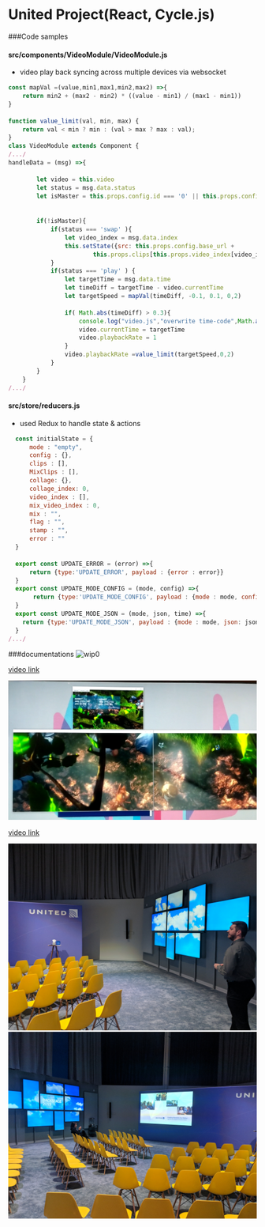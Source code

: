 # United Project(React, Cycle.js)

###Code samples
#### src/components/VideoModule/VideoModule.js
* video play back syncing across multiple devices via websocket
```javascript
const mapVal =(value,min1,max1,min2,max2) =>{
    return min2 + (max2 - min2) * ((value - min1) / (max1 - min1))
}

function value_limit(val, min, max) {
    return val < min ? min : (val > max ? max : val);
}
class VideoModule extends Component {
/.../
handleData = (msg) =>{

        let video = this.video
        let status = msg.data.status
        let isMaster = this.props.config.id === '0' || this.props.config.id === 0


        if(!isMaster){
            if(status === 'swap' ){
                let video_index = msg.data.index
                this.setState({src: this.props.config.base_url +
                        this.props.clips[this.props.video_index[video_index]],index : video_index})
            }
            if(status === 'play' ) {
                let targetTime = msg.data.time
                let timeDiff = targetTime - video.currentTime
                let targetSpeed = mapVal(timeDiff, -0.1, 0.1, 0,2)

                if( Math.abs(timeDiff) > 0.3){
                    console.log("video.js","overwrite time-code",Math.abs(timeDiff))
                    video.currentTime = targetTime
                    video.playbackRate = 1
                }
                video.playbackRate =value_limit(targetSpeed,0,2)
            }
        }
    }
/.../
```
#### src/store/reducers.js
* used Redux to handle state & actions
  
```javascript
  const initialState = {
      mode : "empty",
      config : {},
      clips : [],
      MixClips : [],
      collage: {},
      collage_index: 0,
      video_index : [],
      mix_video_index : 0,
      mix : "",
      flag : "",
      stamp : "",
      error : ""
  }
  
  export const UPDATE_ERROR = (error) =>{
      return {type:'UPDATE_ERROR', payload : {error : error}}
  }
  export const UPDATE_MODE_CONFIG = (mode, config) =>{
       return {type:'UPDATE_MODE_CONFIG', payload : {mode : mode, config: config}}
  }
  export const UPDATE_MODE_JSON = (mode, json, time) =>{
    return {type:'UPDATE_MODE_JSON', payload : {mode : mode, json: json, localTime : time}}
  }
/.../
```
###documentations
![wip0](documents/united1.gif "wip0")

[video link](https://drive.google.com/file/d/131bkVGwt7nFUXfbyp60v187QBLVoqB9R/view?usp=sharing)

![wip1](documents/united02.png "wip1")

[video link](https://drive.google.com/open?id=1RGg2jl6wCTsMjPEUYIDbvm4fFYlV7Rth)

![united](documents/United0.jpg "united0")
![united](documents/United1.jpg "united0")